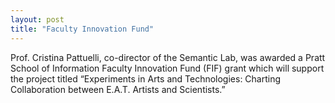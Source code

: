 ```yaml
---
layout: post
title: "Faculty Innovation Fund"
---
```

Prof. Cristina Pattuelli, co-director of the Semantic Lab, was awarded a Pratt School of Information Faculty Innovation Fund (FIF) grant which will support the project titled “Experiments in Arts and Technologies: Charting Collaboration between E.A.T. Artists and Scientists.”
